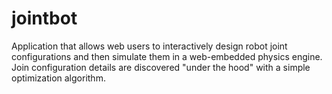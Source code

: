 # jointbot
Application that allows web users to interactively design robot joint configurations and then simulate them in a web-embedded physics engine. Join configuration details are discovered "under the hood" with a simple optimization algorithm.
